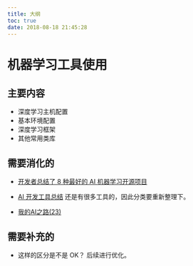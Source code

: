 ```yaml
---
title: 大纲
toc: true
date: 2018-08-18 21:45:28
---
```


# 机器学习工具使用



## 主要内容

- 深度学习主机配置
- 基本环境配置
- 深度学习框架
- 其他常用类库

## 需要消化的


- [开发者总结了 8 种最好的 AI 机器学习开源项目](https://www.oschina.net/news/96129/top-8-open-source-ai-technologies-machine-learning)
- [AI 开发工具总结](https://www.jianshu.com/p/022bf1ac0922) 还是有很多工具的，因此分类要重新整理下。


- [我的AI之路(23)](https://blog.csdn.net/xccccz/article/category/7659712)


## 需要补充的

- 这样的区分是不是 OK？ 后续进行优化。
